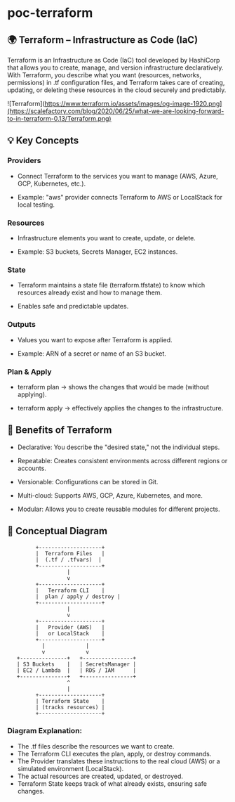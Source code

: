 # poc-terraform

## 🌍 Terraform – Infrastructure as Code (IaC)

Terraform is an Infrastructure as Code (IaC) tool developed by HashiCorp that allows you to create, manage, and version infrastructure declaratively.
With Terraform, you describe what you want (resources, networks, permissions) in .tf configuration files, and Terraform takes care of creating, updating, or deleting these resources in the cloud securely and predictably.

![Terraform](https://www.terraform.io/assets/images/og-image-1920.png](https://scalefactory.com/blog/2020/06/25/what-we-are-looking-forward-to-in-terraform-0.13/Terraform.png)

## 💡 Key Concepts

### Providers

- Connect Terraform to the services you want to manage (AWS, Azure, GCP, Kubernetes, etc.).

- Example: "aws" provider connects Terraform to AWS or LocalStack for local testing.

### Resources

- Infrastructure elements you want to create, update, or delete.

- Example: S3 buckets, Secrets Manager, EC2 instances.

### State

- Terraform maintains a state file (terraform.tfstate) to know which resources already exist and how to manage them.

- Enables safe and predictable updates.

### Outputs

- Values ​​you want to expose after Terraform is applied.

- Example: ARN of a secret or name of an S3 bucket.

### Plan & Apply

- terraform plan → shows the changes that would be made (without applying).

- terraform apply → effectively applies the changes to the infrastructure.

## 🔗 Benefits of Terraform

- Declarative: You describe the "desired state," not the individual steps.

- Repeatable: Creates consistent environments across different regions or accounts.

- Versionable: Configurations can be stored in Git.

- Multi-cloud: Supports AWS, GCP, Azure, Kubernetes, and more.

- Modular: Allows you to create reusable modules for different projects.

## 🌟 Conceptual Diagram

```
         +--------------------+
         |  Terraform Files   |
         |  (.tf / .tfvars)  |
         +--------------------+
                   |
                   v
         +--------------------+
         |   Terraform CLI    |
         |  plan / apply / destroy |
         +--------------------+
                   |
                   v
         +--------------------+
         |   Provider (AWS)   |
         |   or LocalStack    |
         +--------------------+
           |             |
           v             v
   +---------------+   +----------------+
   | S3 Buckets    |   | SecretsManager |
   | EC2 / Lambda  |   | RDS / IAM      |
   +---------------+   +----------------+
                   ^
                   |
         +--------------------+
         | Terraform State    |
         | (tracks resources) |
         +--------------------+

```

### Diagram Explanation:

- The .tf files describe the resources we want to create.
- The Terraform CLI executes the plan, apply, or destroy commands.
- The Provider translates these instructions to the real cloud (AWS) or a simulated environment (LocalStack).
- The actual resources are created, updated, or destroyed.
- Terraform State keeps track of what already exists, ensuring safe changes.

